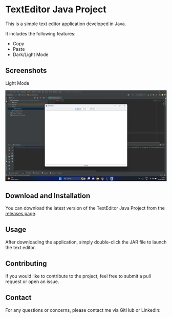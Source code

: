 <!DOCTYPE html>
<html>
  <head>
    <meta charset="UTF-8">
   
  </head>
  <body>
    <h1>TextEditor Java Project</h1>
    <p>This is a simple text editor application developed in Java.</p>
    <p>It includes the following features:</p>
    <ul>
      <li>Copy</li>
      <li>Paste</li>
      <li>Dark/Light Mode</li>
    </ul>
    <h2>Screenshots</h2>
    <p>Light Mode</p>
    <img src="image\texteditor.png" alt="Light Mode Screenshot">
    <h2>Download and Installation</h2>
    <p>You can download the latest version of the TextEditor Java Project from the <a href="https://github.com/yourusername/TextEditorJavaProject/releases">releases page</a>.</p>
    <h2>Usage</h2>
    <p>After downloading the application, simply double-click the JAR file to launch the text editor.</p>
    <h2>Contributing</h2>
    <p>If you would like to contribute to the project, feel free to submit a pull request or open an issue.</p>
    <h2>Contact</h2>
    <p>For any questions or concerns, please contact me via GitHub or LinkedIn:</p>
   </body>
</html>
